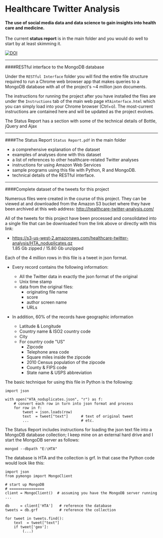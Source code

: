 Healthcare Twitter Analysis  
===========================  

#### The use of social media data and data science to gain insights into health care and medicine. 

The current **status report** is in the main folder and you would do well to start by at least skimming it. 

[![DOI](https://zenodo.org/badge/5738/grfiv/healthcare_twitter_analysis.png)](http://dx.doi.org/10.5281/zenodo.11426)

-------------------------------
####RESTful interface to the MongoDB database

Under the `RESTful Interface` folder you will find the entire file structure required to run a Chrome web browser app that makes queries to a MongoDB database with all of the project's ~4 million json documents.

The instructions for running the project after you have installed the files  are under the `Instructions` tab of the main web page `HTAinterface.html` which you can simply load into your Chrome browser (Ctrl+o). The most-current instructions are contained here and will be updated as the project evolves.

The Status Report has a section with some of the technical details of Bottle, jQuery and Ajax

-------------------------------
####The Status Report `Status Report.pdf` in the main folder
 
- a comprehensive explanation of the dataset  
- examples of analyses done with this dataset  
- a list of references to other healthcare-related Twitter analyses  
- instructions for using Amazon Web Services
- sample programs using this file with Python, R and MongoDB.
- technical details of the RESTful interface. 


-------------------------------
####Complete dataset of the tweets for this project

Numerous files were created in the course of this project. They can be viewed at and downloaded from the Amazon S3 bucket where they have been archived at this web address: http://healthcare-twitter-analysis.com/ 

All of the tweets for this project have been processed and consolidated into a single file that can be downloaded from the link above or directly with this link:

- https://s3-us-west-2.amazonaws.com/healthcare-twitter-analysis/HTA_noduplicates.gz  
1.85 Gb zipped / 15.80 Gb unzipped  


Each of the 4 million rows in this file is a tweet in json format.

* Every record contains the following information:
    - All the Twitter data in exactly the json format of the original  
    - Unix time stamp  
    - data from the original files:  
        - originating file name  
        - score  
        - author screen name  
        - URLs  


* In addition, 60% of the records have geographic information
    - Latitude & Longitude  
    - Country name & ISO2 country code  
    - City  
    - For country code "US"  
      - Zipcode  
      - Telephone area code  
      - Square miles inside the zipcode  
      - 2010 Census population of the zipcode  
      - County & FIPS code  
      - State name & USPS abbreviation   

The basic technique for using this file in Python is the following:


    import json
    
    with open("HTA_noduplicates.json", "r") as f:
        # convert each row in turn into json format and process
        for row in f:
            tweet = json.loads(row)
            text  = tweet["text"]      # text of original tweet
            ...                        # etc.
            

The Status Report includes instructions for loading the json text file into a MongoDB database collection; I keep mine on an external hard drive and I start the MongoDB server as follows:

    mongod --dbpath "E:\HTA"

The database is HTA and the collection is grf. In that case the Python code would look like this:

    import json
    from pymongo import MongoClient

    # start up MongoDB
    # ================
    client = MongoClient()  # assuming you have the MongoDB server running ...

    db     = client['HTA']   # reference the database
    tweets = db.grf          # reference the collection

    for tweet in tweets.find():
        text  = tweet["text"]
        if tweet['geo']:
            (...)

